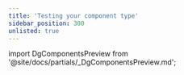 ```yaml
---
title: 'Testing your component type'
sidebar_position: 300
unlisted: true
---
```


import DgComponentsPreview from '@site/docs/partials/\_DgComponentsPreview.md';

<DgComponentsPreview />
